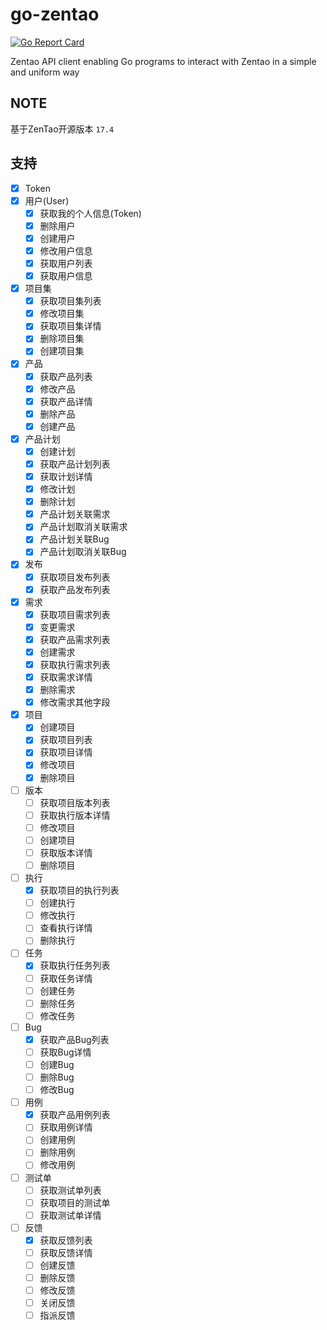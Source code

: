 # go-zentao

[![Go Report Card](https://goreportcard.com/badge/github.com/ysicing/go-zentao)](https://goreportcard.com/report/github.com/ysicing/go-zentao)

Zentao API client enabling Go programs to interact with Zentao in a simple and uniform way

## NOTE

基于ZenTao开源版本 `17.4`

## 支持

- [x] Token
- [x] 用户(User)
  - [x] 获取我的个人信息(Token)
  - [x] 删除用户
  - [x] 创建用户
  - [x] 修改用户信息
  - [x] 获取用户列表
  - [x] 获取用户信息
- [x] 项目集
  - [x] 获取项目集列表
  - [x] 修改项目集
  - [x] 获取项目集详情
  - [x] 删除项目集
  - [x] 创建项目集
- [x] 产品
  - [x] 获取产品列表
  - [x] 修改产品
  - [x] 获取产品详情
  - [x] 删除产品
  - [x] 创建产品
- [x] 产品计划
  - [x] 创建计划
  - [x] 获取产品计划列表
  - [x] 获取计划详情
  - [x] 修改计划
  - [x] 删除计划
  - [x] 产品计划关联需求
  - [x] 产品计划取消关联需求
  - [x] 产品计划关联Bug
  - [x] 产品计划取消关联Bug
- [x] 发布
  - [x] 获取项目发布列表
  - [x] 获取产品发布列表
- [x] 需求
  - [x] 获取项目需求列表
  - [x] 变更需求
  - [x] 获取产品需求列表
  - [x] 创建需求
  - [x] 获取执行需求列表
  - [x] 获取需求详情
  - [x] 删除需求
  - [x] 修改需求其他字段
- [x] 项目
  - [x] 创建项目
  - [x] 获取项目列表
  - [x] 获取项目详情
  - [x] 修改项目
  - [x] 删除项目
- [ ] 版本
  - [ ] 获取项目版本列表
  - [ ] 获取执行版本详情
  - [ ] 修改项目
  - [ ] 创建项目
  - [ ] 获取版本详情
  - [ ] 删除项目
- [ ] 执行
  - [x] 获取项目的执行列表
  - [ ] 创建执行
  - [ ] 修改执行
  - [ ] 查看执行详情
  - [ ] 删除执行
- [ ] 任务
  - [x] 获取执行任务列表
  - [ ] 获取任务详情
  - [ ] 创建任务
  - [ ] 删除任务
  - [ ] 修改任务
- [ ] Bug
  - [x] 获取产品Bug列表
  - [ ] 获取Bug详情
  - [ ] 创建Bug
  - [ ] 删除Bug
  - [ ] 修改Bug
- [ ] 用例
  - [x] 获取产品用例列表
  - [ ] 获取用例详情
  - [ ] 创建用例
  - [ ] 删除用例
  - [ ] 修改用例
- [ ] 测试单
  - [ ] 获取测试单列表
  - [ ] 获取项目的测试单
  - [ ] 获取测试单详情
- [ ] 反馈
  - [x] 获取反馈列表
  - [ ] 获取反馈详情
  - [ ] 创建反馈
  - [ ] 删除反馈
  - [ ] 修改反馈
  - [ ] 关闭反馈
  - [ ] 指派反馈
